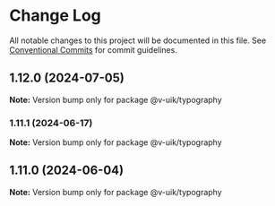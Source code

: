 # Change Log

All notable changes to this project will be documented in this file.
See [Conventional Commits](https://conventionalcommits.org) for commit guidelines.

## 1.12.0 (2024-07-05)

**Note:** Version bump only for package @v-uik/typography





### 1.11.1 (2024-06-17)

**Note:** Version bump only for package @v-uik/typography





## 1.11.0 (2024-06-04)

**Note:** Version bump only for package @v-uik/typography
